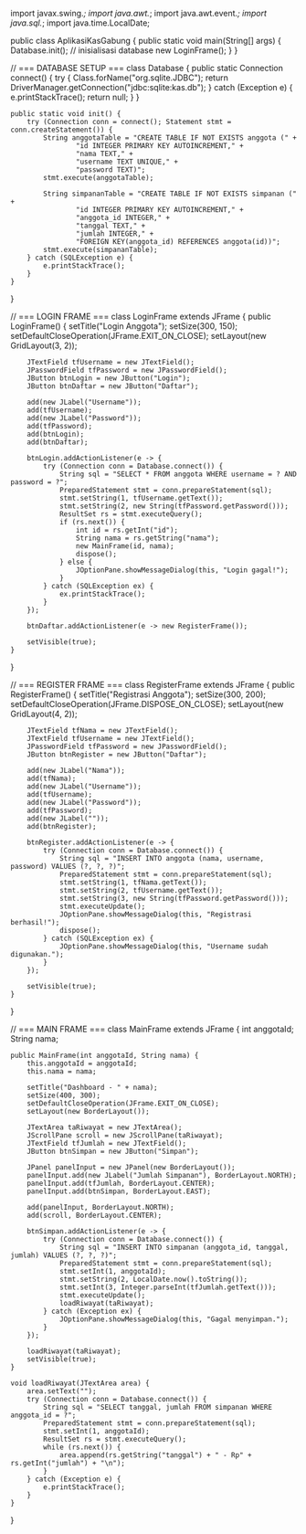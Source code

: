 import javax.swing.*;
import java.awt.*;
import java.awt.event.*;
import java.sql.*;
import java.time.LocalDate;

public class AplikasiKasGabung {
    public static void main(String[] args) {
        Database.init(); // inisialisasi database
        new LoginFrame();
    }
}

// === DATABASE SETUP ===
class Database {
    public static Connection connect() {
        try {
            Class.forName("org.sqlite.JDBC");
            return DriverManager.getConnection("jdbc:sqlite:kas.db");
        } catch (Exception e) {
            e.printStackTrace();
            return null;
        }
    }

    public static void init() {
        try (Connection conn = connect(); Statement stmt = conn.createStatement()) {
            String anggotaTable = "CREATE TABLE IF NOT EXISTS anggota (" +
                    "id INTEGER PRIMARY KEY AUTOINCREMENT," +
                    "nama TEXT," +
                    "username TEXT UNIQUE," +
                    "password TEXT)";
            stmt.execute(anggotaTable);

            String simpananTable = "CREATE TABLE IF NOT EXISTS simpanan (" +
                    "id INTEGER PRIMARY KEY AUTOINCREMENT," +
                    "anggota_id INTEGER," +
                    "tanggal TEXT," +
                    "jumlah INTEGER," +
                    "FOREIGN KEY(anggota_id) REFERENCES anggota(id))";
            stmt.execute(simpananTable);
        } catch (SQLException e) {
            e.printStackTrace();
        }
    }
}

// === LOGIN FRAME ===
class LoginFrame extends JFrame {
    public LoginFrame() {
        setTitle("Login Anggota");
        setSize(300, 150);
        setDefaultCloseOperation(JFrame.EXIT_ON_CLOSE);
        setLayout(new GridLayout(3, 2));

        JTextField tfUsername = new JTextField();
        JPasswordField tfPassword = new JPasswordField();
        JButton btnLogin = new JButton("Login");
        JButton btnDaftar = new JButton("Daftar");

        add(new JLabel("Username"));
        add(tfUsername);
        add(new JLabel("Password"));
        add(tfPassword);
        add(btnLogin);
        add(btnDaftar);

        btnLogin.addActionListener(e -> {
            try (Connection conn = Database.connect()) {
                String sql = "SELECT * FROM anggota WHERE username = ? AND password = ?";
                PreparedStatement stmt = conn.prepareStatement(sql);
                stmt.setString(1, tfUsername.getText());
                stmt.setString(2, new String(tfPassword.getPassword()));
                ResultSet rs = stmt.executeQuery();
                if (rs.next()) {
                    int id = rs.getInt("id");
                    String nama = rs.getString("nama");
                    new MainFrame(id, nama);
                    dispose();
                } else {
                    JOptionPane.showMessageDialog(this, "Login gagal!");
                }
            } catch (SQLException ex) {
                ex.printStackTrace();
            }
        });

        btnDaftar.addActionListener(e -> new RegisterFrame());

        setVisible(true);
    }
}

// === REGISTER FRAME ===
class RegisterFrame extends JFrame {
    public RegisterFrame() {
        setTitle("Registrasi Anggota");
        setSize(300, 200);
        setDefaultCloseOperation(JFrame.DISPOSE_ON_CLOSE);
        setLayout(new GridLayout(4, 2));

        JTextField tfNama = new JTextField();
        JTextField tfUsername = new JTextField();
        JPasswordField tfPassword = new JPasswordField();
        JButton btnRegister = new JButton("Daftar");

        add(new JLabel("Nama"));
        add(tfNama);
        add(new JLabel("Username"));
        add(tfUsername);
        add(new JLabel("Password"));
        add(tfPassword);
        add(new JLabel(""));
        add(btnRegister);

        btnRegister.addActionListener(e -> {
            try (Connection conn = Database.connect()) {
                String sql = "INSERT INTO anggota (nama, username, password) VALUES (?, ?, ?)";
                PreparedStatement stmt = conn.prepareStatement(sql);
                stmt.setString(1, tfNama.getText());
                stmt.setString(2, tfUsername.getText());
                stmt.setString(3, new String(tfPassword.getPassword()));
                stmt.executeUpdate();
                JOptionPane.showMessageDialog(this, "Registrasi berhasil!");
                dispose();
            } catch (SQLException ex) {
                JOptionPane.showMessageDialog(this, "Username sudah digunakan.");
            }
        });

        setVisible(true);
    }
}

// === MAIN FRAME ===
class MainFrame extends JFrame {
    int anggotaId;
    String nama;

    public MainFrame(int anggotaId, String nama) {
        this.anggotaId = anggotaId;
        this.nama = nama;

        setTitle("Dashboard - " + nama);
        setSize(400, 300);
        setDefaultCloseOperation(JFrame.EXIT_ON_CLOSE);
        setLayout(new BorderLayout());

        JTextArea taRiwayat = new JTextArea();
        JScrollPane scroll = new JScrollPane(taRiwayat);
        JTextField tfJumlah = new JTextField();
        JButton btnSimpan = new JButton("Simpan");

        JPanel panelInput = new JPanel(new BorderLayout());
        panelInput.add(new JLabel("Jumlah Simpanan"), BorderLayout.NORTH);
        panelInput.add(tfJumlah, BorderLayout.CENTER);
        panelInput.add(btnSimpan, BorderLayout.EAST);

        add(panelInput, BorderLayout.NORTH);
        add(scroll, BorderLayout.CENTER);

        btnSimpan.addActionListener(e -> {
            try (Connection conn = Database.connect()) {
                String sql = "INSERT INTO simpanan (anggota_id, tanggal, jumlah) VALUES (?, ?, ?)";
                PreparedStatement stmt = conn.prepareStatement(sql);
                stmt.setInt(1, anggotaId);
                stmt.setString(2, LocalDate.now().toString());
                stmt.setInt(3, Integer.parseInt(tfJumlah.getText()));
                stmt.executeUpdate();
                loadRiwayat(taRiwayat);
            } catch (Exception ex) {
                JOptionPane.showMessageDialog(this, "Gagal menyimpan.");
            }
        });

        loadRiwayat(taRiwayat);
        setVisible(true);
    }

    void loadRiwayat(JTextArea area) {
        area.setText("");
        try (Connection conn = Database.connect()) {
            String sql = "SELECT tanggal, jumlah FROM simpanan WHERE anggota_id = ?";
            PreparedStatement stmt = conn.prepareStatement(sql);
            stmt.setInt(1, anggotaId);
            ResultSet rs = stmt.executeQuery();
            while (rs.next()) {
                area.append(rs.getString("tanggal") + " - Rp" + rs.getInt("jumlah") + "\n");
            }
        } catch (Exception e) {
            e.printStackTrace();
        }
    }
}
